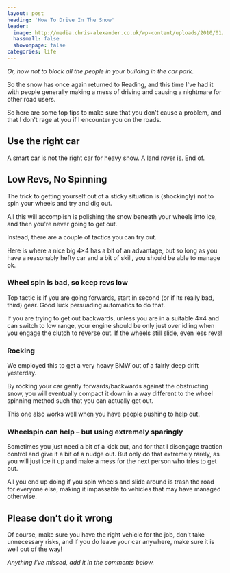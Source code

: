 ```yaml
---
layout: post
heading: 'How To Drive In The Snow'
leader:
  image: http://media.chris-alexander.co.uk/wp-content/uploads/2010/01/smartcar.jpg
  hassmall: false
  showonpage: false
categories: life
---
```


*Or, how not to block all the people in your building in the car park.*

So the snow has once again returned to Reading, and this time I've had it with people generally making a mess of driving and causing a nightmare for other road users.

So here are some top tips to make sure that you don't cause a problem, and that I don't rage at you if I encounter you on the roads.

## Use the right car

A smart car is not the right car for heavy snow. A land rover is. End of.

<!-- Replace missing image from http://media.chris-alexander.co.uk/wp-content/uploads/2010/01/landrover.jpg -->

<!-- Replace missing image from http://media.chris-alexander.co.uk/wp-content/uploads/2010/01/smartcar.jpg -->

## Low Revs, No Spinning

The trick to getting yourself out of a sticky situation is (shockingly) not to spin your wheels and try and dig out.

All this will accomplish is polishing the snow beneath your wheels into ice, and then you're never going to get out.

Instead, there are a couple of tactics you can try out.

Here is where a nice big 4×4 has a bit of an advantage, but so long as you have a reasonably hefty car and a bit of skill, you should be able to manage ok.

### Wheel spin is bad, so keep revs low

Top tactic is if you are going forwards, start in second (or if its really bad, third) gear. Good luck persuading automatics to do that.

If you are trying to get out backwards, unless you are in a suitable 4×4 and can switch to low range, your engine should be only just over idling when you engage the clutch to reverse out. If the wheels still slide, even less revs!

### Rocking

We employed this to get a very heavy BMW out of a fairly deep drift yesterday.

By rocking your car gently forwards/backwards against the obstructing snow, you will eventually compact it down in a way different to the wheel spinning method such that you can actually get out.

This one also works well when you have people pushing to help out.

### Wheelspin can help – but using extremely sparingly

Sometimes you just need a bit of a kick out, and for that I disengage traction control and give it a bit of a nudge out. But only do that extremely rarely, as you will just ice it up and make a mess for the next person who tries to get out.

All you end up doing if you spin wheels and slide around is trash the road for everyone else, making it impassable to vehicles that may have managed otherwise.

## Please don’t do it wrong

Of course, make sure you have the right vehicle for the job, don't take unnecessary risks, and if you do leave your car anywhere, make sure it is well out of the way!

*Anything I've missed, add it in the comments below.*
